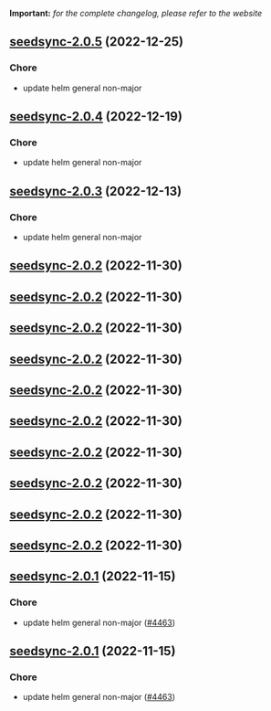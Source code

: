 **Important:**
*for the complete changelog, please refer to the website*




## [seedsync-2.0.5](https://github.com/truecharts/charts/compare/seedsync-2.0.4...seedsync-2.0.5) (2022-12-25)

### Chore

- update helm general non-major
  
  


## [seedsync-2.0.4](https://github.com/truecharts/charts/compare/seedsync-2.0.3...seedsync-2.0.4) (2022-12-19)

### Chore

- update helm general non-major
  
  


## [seedsync-2.0.3](https://github.com/truecharts/charts/compare/seedsync-2.0.2...seedsync-2.0.3) (2022-12-13)

### Chore

- update helm general non-major
  
  


## [seedsync-2.0.2](https://github.com/truecharts/charts/compare/seedsync-2.0.1...seedsync-2.0.2) (2022-11-30)




## [seedsync-2.0.2](https://github.com/truecharts/charts/compare/seedsync-2.0.1...seedsync-2.0.2) (2022-11-30)




## [seedsync-2.0.2](https://github.com/truecharts/charts/compare/seedsync-2.0.1...seedsync-2.0.2) (2022-11-30)




## [seedsync-2.0.2](https://github.com/truecharts/charts/compare/seedsync-2.0.1...seedsync-2.0.2) (2022-11-30)




## [seedsync-2.0.2](https://github.com/truecharts/charts/compare/seedsync-2.0.1...seedsync-2.0.2) (2022-11-30)




## [seedsync-2.0.2](https://github.com/truecharts/charts/compare/seedsync-2.0.1...seedsync-2.0.2) (2022-11-30)




## [seedsync-2.0.2](https://github.com/truecharts/charts/compare/seedsync-2.0.1...seedsync-2.0.2) (2022-11-30)




## [seedsync-2.0.2](https://github.com/truecharts/charts/compare/seedsync-2.0.1...seedsync-2.0.2) (2022-11-30)




## [seedsync-2.0.2](https://github.com/truecharts/charts/compare/seedsync-2.0.1...seedsync-2.0.2) (2022-11-30)




## [seedsync-2.0.2](https://github.com/truecharts/charts/compare/seedsync-2.0.1...seedsync-2.0.2) (2022-11-30)




## [seedsync-2.0.1](https://github.com/truecharts/charts/compare/seedsync-2.0.0...seedsync-2.0.1) (2022-11-15)

### Chore

- update helm general non-major ([#4463](https://github.com/truecharts/charts/issues/4463))
  
  


## [seedsync-2.0.1](https://github.com/truecharts/charts/compare/seedsync-2.0.0...seedsync-2.0.1) (2022-11-15)

### Chore

- update helm general non-major ([#4463](https://github.com/truecharts/charts/issues/4463))
  
  
